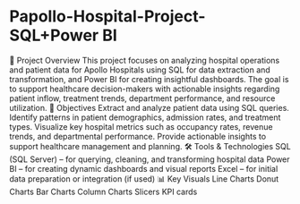 # Papollo-Hospital-Project- SQL+Power BI
📌 Project Overview
This project focuses on analyzing hospital operations and patient data for Apollo Hospitals using SQL for data extraction and transformation, and Power BI for creating insightful dashboards. The goal is to support healthcare decision-makers with actionable insights regarding patient inflow, treatment trends, department performance, and resource utilization.
🎯 Objectives
Extract and analyze patient data using SQL queries.
Identify patterns in patient demographics, admission rates, and treatment types.
Visualize key hospital metrics such as occupancy rates, revenue trends, and departmental performance.
Provide actionable insights to support healthcare management and planning.
🛠️ Tools & Technologies
SQL (SQL Server) – for querying, cleaning, and transforming hospital data
Power BI – for creating dynamic dashboards and visual reports
Excel – for initial data preparation or integration (if used)
📊 Key Visuals
Line Charts 
Donut Charts 
Bar Charts
Column Charts
Slicers 
KPI cards 
